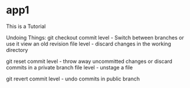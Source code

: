 # app1
This is a Tutorial 

Undoing Things:
git checkout
   commit level   - Switch between branches or use it view an old revision
   file level     - discard changes in the working directory

git reset
   commit level   - throw away uncommitted changes or discard commits in a private branch
   file level     - unstage a file

git revert
   commit level   - undo commits in public branch

